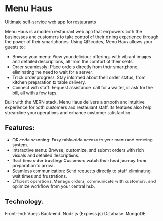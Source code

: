 # Menu Haus

Ultimate self-service web app for restaurants

Menu Haus is a modern restaurant web app that empowers both the businesses and customers to take control of their dining experience through the power of their smartphones. Using QR codes, Menu Haus allows your guests to:

- Browse your menu: View your delicious offerings with vibrant images and detailed descriptions, all from the comfort of their seats.
- Order seamlessly: Place orders directly from their smartphone, eliminating the need to wait for a server.
- Track order progress: Stay informed about their order status, from kitchen preparation to table delivery.
- Connect with staff: Request assistance, call for a waiter, or ask for the bill, all with a few taps.

Built with the MERN stack, Menu Haus delivers a smooth and intuitive experience for both customers and restaurant staff. Its features also help streamline your operations and enhance customer satisfaction.

## Features:

- QR code scanning: Easy table-side access to your menu and ordering system.
- Interactive menu: Browse, customize, and submit orders with rich visuals and detailed descriptions.
- Real-time order tracking: Customers watch their food journey from preparation to arrival.
- Seamless communication: Send requests directly to staff, eliminating wait times and frustrations.
- Efficient operations: Manage orders, communicate with customers, and optimize workflow from your central hub.

## Technology:

Front-end: Vue.js
Back-end: Node.js (Express.js)
Database: MongoDB
